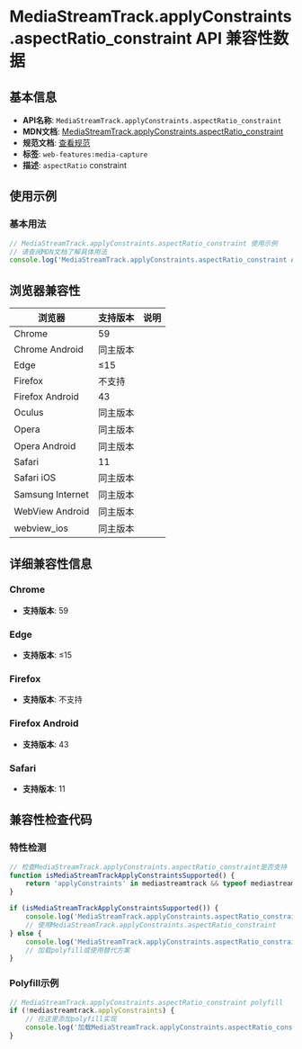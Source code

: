 # MediaStreamTrack.applyConstraints.aspectRatio_constraint API 兼容性数据

## 基本信息

- **API名称**: `MediaStreamTrack.applyConstraints.aspectRatio_constraint`
- **MDN文档**: [MediaStreamTrack.applyConstraints.aspectRatio_constraint](https://developer.mozilla.org/docs/Web/API/MediaTrackConstraints/aspectRatio)
- **规范文档**: [查看规范](https://w3c.github.io/mediacapture-main/#dom-mediatrackconstraintset-aspectratio)
- **标签**: `web-features:media-capture`
- **描述**: `aspectRatio` constraint

## 使用示例

### 基本用法

```javascript
// MediaStreamTrack.applyConstraints.aspectRatio_constraint 使用示例
// 请查阅MDN文档了解具体用法
console.log('MediaStreamTrack.applyConstraints.aspectRatio_constraint API');
```

## 浏览器兼容性

| 浏览器 | 支持版本 | 说明 |
|--------|----------|------|
| Chrome | 59 |  |
| Chrome Android | 同主版本 |  |
| Edge | ≤15 |  |
| Firefox | 不支持 |  |
| Firefox Android | 43 |  |
| Oculus | 同主版本 |  |
| Opera | 同主版本 |  |
| Opera Android | 同主版本 |  |
| Safari | 11 |  |
| Safari iOS | 同主版本 |  |
| Samsung Internet | 同主版本 |  |
| WebView Android | 同主版本 |  |
| webview_ios | 同主版本 |  |

## 详细兼容性信息

### Chrome

- **支持版本**: 59

### Edge

- **支持版本**: ≤15

### Firefox

- **支持版本**: 不支持

### Firefox Android

- **支持版本**: 43

### Safari

- **支持版本**: 11

## 兼容性检查代码

### 特性检测

```javascript
// 检查MediaStreamTrack.applyConstraints.aspectRatio_constraint是否支持
function isMediaStreamTrackApplyConstraintsSupported() {
    return 'applyConstraints' in mediastreamtrack && typeof mediastreamtrack.applyConstraints === 'function';
}

if (isMediaStreamTrackApplyConstraintsSupported()) {
    console.log('MediaStreamTrack.applyConstraints.aspectRatio_constraint 支持');
    // 使用MediaStreamTrack.applyConstraints.aspectRatio_constraint
} else {
    console.log('MediaStreamTrack.applyConstraints.aspectRatio_constraint 不支持，需要polyfill');
    // 加载polyfill或使用替代方案
}
```

### Polyfill示例

```javascript
// MediaStreamTrack.applyConstraints.aspectRatio_constraint polyfill
if (!mediastreamtrack.applyConstraints) {
    // 在这里添加polyfill实现
    console.log('加载MediaStreamTrack.applyConstraints.aspectRatio_constraint polyfill');
}
```

